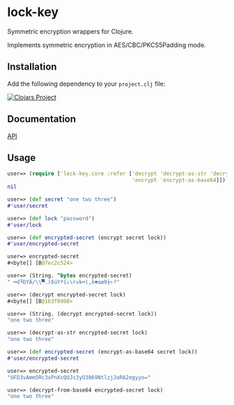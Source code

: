 lock-key
========

Symmetric encryption wrappers for Clojure.

Implements symmetric encryption in AES/CBC/PKCS5Padding mode.

## Installation

Add the following dependency to your `project.clj` file:

[![Clojars Project](http://clojars.org/lock-key/latest-version.svg)](http://clojars.org/lock-key)

## Documentation

[API](http://clavoie.github.io/lock-key/)

## Usage

```clojure
user=> (require ['lock-key.core :refer ['decrypt 'decrypt-as-str 'decrypt-from-base64
                                        'encrypt 'encrypt-as-base64]])
nil

user=> (def secret "one two three")
#'user/secret

user=> (def lock "password")
#'user/lock

user=> (def encrypted-secret (encrypt secret lock))
#'user/encrypted-secret

user=> encrypted-secret
#<byte[] [B@7ec2c524>

user=> (String. ^bytes encrypted-secret)
" ═d╙DYÄ/\\▀.)δúYªí↓\rvk═(,ô▼αæ9╞↑?"

user=> (decrypt encrypted-secret lock)
#<byte[] [B@1b3f8998>

user=> (String. (decrypt encrypted-secret lock))
"one two three"

user=> (decrypt-as-str encrypted-secret lock)
"one two three"

user=> (def encrypted-secret (encrypt-as-base64 secret lock))
#'user/encrypted-secret

user=> encrypted-secret
"UFD3vAmm5Rc3xPnXcQUJs3yO3069NtlzjJoRA2egyyo="

user=> (decrypt-from-base64 encrypted-secret lock)
"one two three"
```

